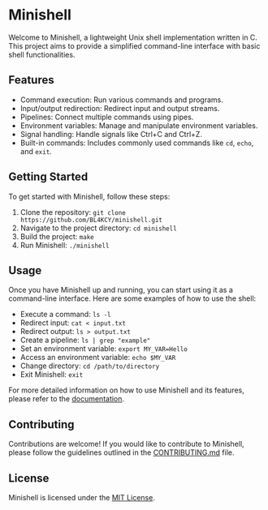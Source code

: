 # Minishell

Welcome to Minishell, a lightweight Unix shell implementation written in C. This project aims to provide a simplified command-line interface with basic shell functionalities.

## Features

- Command execution: Run various commands and programs.
- Input/output redirection: Redirect input and output streams.
- Pipelines: Connect multiple commands using pipes.
- Environment variables: Manage and manipulate environment variables.
- Signal handling: Handle signals like Ctrl+C and Ctrl+Z.
- Built-in commands: Includes commonly used commands like `cd`, `echo`, and `exit`.

## Getting Started

To get started with Minishell, follow these steps:

1. Clone the repository: `git clone https://github.com/BL4KCY/minishell.git`
2. Navigate to the project directory: `cd minishell`
3. Build the project: `make`
4. Run Minishell: `./minishell`

## Usage

Once you have Minishell up and running, you can start using it as a command-line interface. Here are some examples of how to use the shell:

- Execute a command: `ls -l`
- Redirect input: `cat < input.txt`
- Redirect output: `ls > output.txt`
- Create a pipeline: `ls | grep "example"`
- Set an environment variable: `export MY_VAR=Hello`
- Access an environment variable: `echo $MY_VAR`
- Change directory: `cd /path/to/directory`
- Exit Minishell: `exit`

For more detailed information on how to use Minishell and its features, please refer to the [documentation](https://github.com/BL4KCY/minishell/wiki).

## Contributing

Contributions are welcome! If you would like to contribute to Minishell, please follow the guidelines outlined in the [CONTRIBUTING.md](https://github.com/BL4KCY/minishell/blob/main/CONTRIBUTING.md) file.

## License

Minishell is licensed under the [MIT License](https://github.com/BL4KCY/minishell/blob/main/LICENSE).
